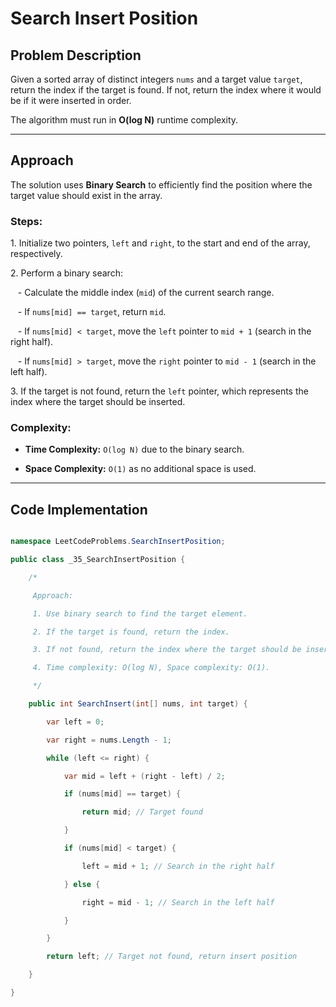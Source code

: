 # Search Insert Position

## Problem Description

Given a sorted array of distinct integers `nums` and a target value `target`, return the index if the target is found. If not, return the index where it would be if it were inserted in order.

The algorithm must run in **O(log N)** runtime complexity.

---

## Approach

The solution uses **Binary Search** to efficiently find the position where the target value should exist in the array.

### Steps:

1\. Initialize two pointers, `left` and `right`, to the start and end of the array, respectively.

2\. Perform a binary search:

   - Calculate the middle index (`mid`) of the current search range.

   - If `nums[mid] == target`, return `mid`.

   - If `nums[mid] < target`, move the `left` pointer to `mid + 1` (search in the right half).

   - If `nums[mid] > target`, move the `right` pointer to `mid - 1` (search in the left half).

3\. If the target is not found, return the `left` pointer, which represents the index where the target should be inserted.

### Complexity:

- **Time Complexity:** `O(log N)` due to the binary search.

- **Space Complexity:** `O(1)` as no additional space is used.

---

## Code Implementation

```csharp

namespace LeetCodeProblems.SearchInsertPosition;

public class _35_SearchInsertPosition {

    /*

     Approach:

     1. Use binary search to find the target element.

     2. If the target is found, return the index.

     3. If not found, return the index where the target should be inserted.

     4. Time complexity: O(log N), Space complexity: O(1).

     */

    public int SearchInsert(int[] nums, int target) {

        var left = 0;

        var right = nums.Length - 1;

        while (left <= right) {

            var mid = left + (right - left) / 2;

            if (nums[mid] == target) {

                return mid; // Target found

            }

            if (nums[mid] < target) {

                left = mid + 1; // Search in the right half

            } else {

                right = mid - 1; // Search in the left half

            }

        }

        return left; // Target not found, return insert position

    }

}